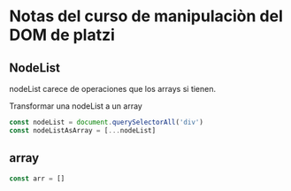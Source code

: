 # Notas del curso de manipulaciòn del DOM de platzi

## NodeList


nodeList carece de operaciones que los arrays si tienen.

Transformar una nodeList a un array

```js
const nodeList = document.querySelectorAll('div')
const nodeListAsArray = [...nodeList]
```

## array

```js
const arr = []
```